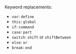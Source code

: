 Keyword replacements:

- `var`: `define`
- `this`: `global`
- `if`: `command`
- `case`: `part`
- `switch`: `shift` or `shiftBetween`
- `else`: `or`
- `break`: `end`
